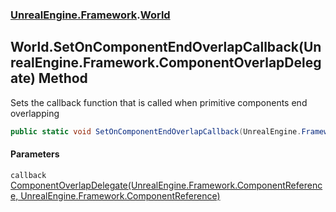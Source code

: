 ### [UnrealEngine.Framework](./UnrealEngine-Framework.md 'UnrealEngine.Framework').[World](./World.md 'UnrealEngine.Framework.World')
## World.SetOnComponentEndOverlapCallback(UnrealEngine.Framework.ComponentOverlapDelegate) Method
Sets the callback function that is called when primitive components end overlapping  
```csharp
public static void SetOnComponentEndOverlapCallback(UnrealEngine.Framework.ComponentOverlapDelegate callback);
```
#### Parameters
<a name='UnrealEngine-Framework-World-SetOnComponentEndOverlapCallback(UnrealEngine-Framework-ComponentOverlapDelegate)-callback'></a>
`callback` [ComponentOverlapDelegate(UnrealEngine.Framework.ComponentReference, UnrealEngine.Framework.ComponentReference)](./ComponentOverlapDelegate(ComponentReference_ComponentReference).md 'UnrealEngine.Framework.ComponentOverlapDelegate(UnrealEngine.Framework.ComponentReference, UnrealEngine.Framework.ComponentReference)')  
  
